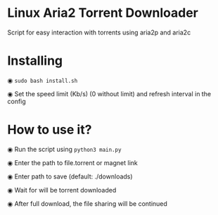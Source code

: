 # Linux Aria2 Torrent Downloader
Script for easy interaction with torrents using aria2p and aria2c

# Installing
◉ <code>sudo bash install.sh</code>

◉ Set the speed limit (Kb/s) (0 without limit) and refresh interval in the config

# How to use it?
◉ Run the script using <code>python3 main.py</code>

◉ Enter the path to file.torrent or magnet link

◉ Enter path to save (default: ./downloads)

◉ Wait for will be torrent downloaded

◉ After full download, the file sharing will be continued
